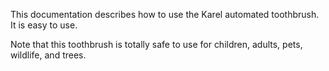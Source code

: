 
This documentation describes how to use the Karel automated toothbrush. It is easy to use.

Note that this toothbrush is totally safe to use for children, adults, pets, wildlife, and trees.

